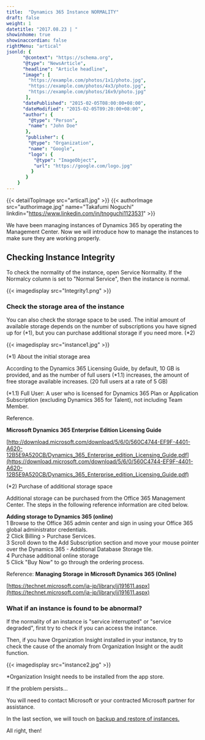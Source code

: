 ```yaml
---
title:  "Dynamics 365 Instance NORMALITY"
draft: false
weight: 1
datetitle: "2017.08.23 | "
showinhome: true
showinaccordian: false
rightMenu: "artical"
jsonld: {
      "@context": "https://schema.org",
      "@type": "NewsArticle",
      "headline": "Article headline",
      "image": [
        "https://example.com/photos/1x1/photo.jpg",
        "https://example.com/photos/4x3/photo.jpg",
        "https://example.com/photos/16x9/photo.jpg"
       ],
      "datePublished": "2015-02-05T08:00:00+08:00",
      "dateModified": "2015-02-05T09:20:00+08:00",
      "author": {
        "@type": "Person",
        "name": "John Doe"
       },
       "publisher": {
        "@type": "Organization",
        "name": "Google",
        "logo": {
          "@type": "ImageObject",
          "url": "https://google.com/logo.jpg"
         }
       }
    }
---
```

{{< detailTopImage src="artical1.jpg" >}}
{{< authorImage src="authorimage.jpg" name="Takafumi Noguchi" linkdin="https://www.linkedin.com/in/tnoguchi1123531" >}}
<!-- Intro  -->
We have been managing instances of Dynamics 365 by operating the Management Center. Now we will introduce how to manage the instances to make sure they are working properly.

## Checking Instance Integrity
To check the normality of the instance, open Service Normality. If the Normalcy column is set to "Normal Service", then the instance is normal.
<!-- Image= Integrity1.png -->
{{< imagedisplay src="Integrity1.png" >}}

### Check the storage area of the instance
You can also check the storage space to be used. The initial amount of available storage depends on the number of subscriptions you have signed up for (*1), but you can purchase additional storage if you need more. (*2)
<!-- Image= instance1.jpg -->
{{< imagedisplay src="instance1.jpg" >}}

(*1) About the initial storage area

According to the Dynamics 365 Licensing Guide, by default, 10 GB is provided, and as the number of full users (*1.1) increases, the amount of free storage available increases. (20 full users at a rate of 5 GB)

(*1.1) Full User: A user who is licensed for Dynamics 365 Plan or Application Subscription (excluding Dynamics 365 for Talent), not including Team Member.

Reference.

**Microsoft Dynamics 365 Enterprise Edition Licensing Guide**

[http://download.microsoft.com/download/5/6/0/560C4744-EF9F-4401-A620-12B5E9A520CB/Dynamics_365_Enterprise_edition_Licensing_Guide.pdf](https://download.microsoft.com/download/5/6/0/560C4744-EF9F-4401-A620-12B5E9A520CB/Dynamics_365_Enterprise_edition_Licensing_Guide.pdf)


(*2) Purchase of additional storage space

Additional storage can be purchased from the Office 365 Management Center. The steps in the following reference information are cited below.

<!-- Quate Box -->
**Adding storage to Dynamics 365 (online)**   
1 Browse to the Office 365 admin center and sign in using your Office 365 global administrator credentials.  
2 Click Billing > Purchase Services.  
3 Scroll down to the Add Subscription section and move your mouse pointer over the Dynamics 365 - Additional Database Storage tile.  
4 Purchase additional online storage  
5 Click "Buy Now" to go through the ordering process.  


Reference: **Managing Storage in Microsoft Dynamics 365 (Online)**

[https://technet.microsoft.com/ja-jp/library/jj191611.aspx](https://technet.microsoft.com/ja-jp/library/jj191611.aspx)
### What if an instance is found to be abnormal?
If the normality of an instance is "service interrupted" or "service degraded", first try to check if you can access the instance.

Then, if you have Organization Insight installed in your instance, try to check the cause of the anomaly from Organization Insight or the audit function.
<!-- Image= instance2.jpg -->
{{< imagedisplay src="instance2.jpg" >}}

*Organization Insight needs to be installed from the app store.

If the problem persists...

You will need to contact Microsoft or your contracted Microsoft partner for assistance.

In the last section, we will touch on [backup and restore of instances.](#)

All right, then!